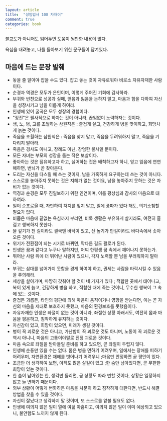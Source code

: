 ```yaml
---
layout: article
title:  "성엄법사 108 자재어"
comment: true
categories: book
---
```


불교도가 아니어도 읽어두면 도움이 될만한 내용이 많다.

욕심을 내려놓고, 나를 돌아보기 위한 문구들이 담겨있다.

## 마음에 드는 문장 발췌

- 놓을 줄 알아야 잡을 수도 있다. 잡고 놓는 것이 자유로워야 비로소 자유자재한 사람이다.
- 순경과 역경은 모두가 은인이며,  이렇게 주어진 기회에 감사하라.
- 부귀와 빈천으로 성공과 실패, 얻음과 잃음을 논하지 말고, 마음과 힘을 다하여 자신을 성장시키고 남을 이롭게 하여라.
- 인생에 있어 굴곡은 모두 성장의 경험이다.
- "정진"은 필사적으로 하자는 것이 아니라, 끊임없이 노력하자는 것이다.
- 생, 노, 병, 고를 초월하는 삼원칙은 : 즐겁게 살고, 건강하게 병을 맞이하고, 희망차게 늙는 것이다.
- 죽음을 초월하는 삼원칙은 : 죽음을 찾지 말고, 죽음을 두려워하지 말고, 죽음을 기다리지 말아라.
- 죽음은 경사도 아니고, 장례도 아닌, 장엄한 불사일 뿐이다.
- 모든 자녀는 부모의 성장을 돕는 작은 보살이다.
- 좋아하는 것은 점유하고자 하고, 싫어하는 것은 배척하고자 하니, 얻고 잃음에 연연해하면, 번뇌가 곧 찾아온다.
- 도리는 자신을 다스릴 때 쓰는 것이지, 남을 가혹하게 요구하는데 쓰는 것이 아니다.
- 스스로를 놓아주지 못하는 것은 지혜가 없는 것이요, 남을 놓아주지 못하는 것은 자비가 없는 것이다.
- 역경과 순경은 모두 진일보하기 위한 인연이며, 이를 평상심과 감사의 마음으로 대하여라.
- 일이 순조로울 때, 자만하여 처지를 잊지 말고, 일에 풍파가 있다 해도, 의기소침할 필요가 없다.
- 비좁은 마음에 끝없는 욕심까지 부리면, 비록 생활은 부유하게 살지라도, 여전히 즐겁고 행복하지 못한다.
- 물 깊기가 천 길이라도 결국엔 바닥이 있고, 산 높기가 만길이라도 바다속에서 솟아오른 것이다.
- 위기가 전환점이 되는 시기로 바뀌면, 막다른 길도 활로가 된다.
- 인생은 꿈과 같다고 누구나 말하지만, 어찌 한평생 꿈 속에서 깨어나지 못하는가.
- 뛰어난 사람 위에 더 뛰어난 사람이 있으니, 각자 노력할 뿐 남을 부러워하지 말아라.
- 부귀는 삼대를 넘어가지 못함을 경계 하여야 하고, 권세는 사람을 타락시킬 수 있음을 주의해라.
- 세상을 살아가며, 마땅히 갖춰야 할 것이 네 가지가 있다 ; 적합한 곳에서 태어나고, 복이 있게 늙고, 건강하게 병을 하고, 적합한 때에 죽는 것이니, 무수한 행복이 그 속에 있는 것이다.
- 즐겁든 괴롭든, 타인의 평판에 의해 마음이 움직이거나 영향을 받는다면, 이는 곧 자신의 마음을 제대로 보호하지 못했고, 마음의 환경보호를 못했음이다.
- 자유자재한 인생은 좌절이 없는 것이 아니라, 좌절한 상황 아래서도, 여전히 몸과 마음을 평온하고, 침착하게 유지하는 것이다.
- 자신감이 있고, 희망이 있으면, 미래가 생길 것이다.
- 병이 꼭 괴로운 것은 아니고, 가난함이 꼭 괴로운 것도 아니며, 노동이 꼭 괴로운 것 역시 아니니, 마음의 고통이야말로 진정 괴로운 것이다.
- 마음 속으로 좌절을 받아들일 준비를 하고 있으면, 곧 좌절이 두렵지 않다.
- 인생에 순풍만 있을 수는 없다. 몸은 병을 면하기 어려우며, 일에서는 장애를 피하기 어려우며, 자연환경은 재해를 벗어나기 어려우니 ;마음만 안정하면 곧 평안이 있다.
- 조금만 더 생각하여 보면, 아직도 많은 살길이 있고 ;한 숨만 남아있다면, 곧 무한한 희망이 있는 것이다.
- 한 숨이 남아있는 한, 생각만 돌리면, 곧 상황도 따라 변할 것이다, 상황은 일정하지 않고 늘 변하기 때문이다.
- 외부 상황이 어떻게 변화하든 마음을 차분히 하고 침착하게 대한다면, 반드시 해결방법을 찾을 수 있을 것이다.
- 자신이 잘났다고 생각하지 말 것이며, 또 스스로를 얕볼 필요도 없다.
- 인생에 여의치 않은 일이 열에 여덟 아홉이고, 여의치 않은 일이 이미 예상되고 있으니, 불안함도 느끼지 않게 된다.
